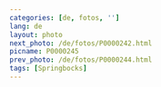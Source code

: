 ```yaml
---
categories: [de, fotos, '']
lang: de
layout: photo
next_photo: /de/fotos/P0000242.html
picname: P0000245
prev_photo: /de/fotos/P0000244.html
tags: [Springbocks]
---
```

